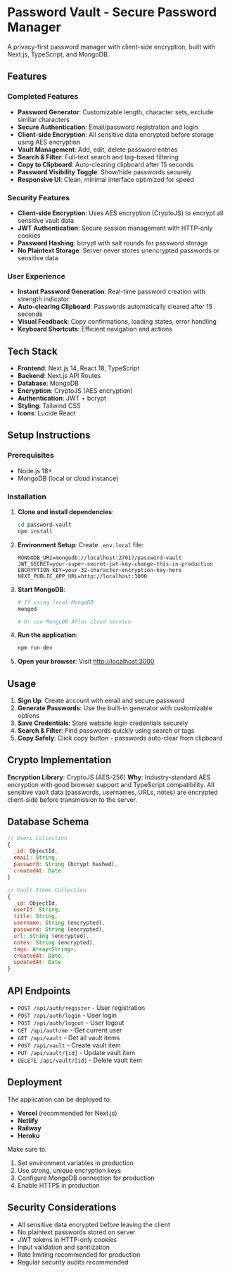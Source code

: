 # Password Vault - Secure Password Manager

A privacy-first password manager with client-side encryption, built with Next.js, TypeScript, and MongoDB.

## Features

###  Completed Features
- **Password Generator**: Customizable length, character sets, exclude similar characters
- **Secure Authentication**: Email/password registration and login
- **Client-side Encryption**: All sensitive data encrypted before storage using AES encryption
- **Vault Management**: Add, edit, delete password entries
- **Search & Filter**: Full-text search and tag-based filtering
- **Copy to Clipboard**: Auto-clearing clipboard after 15 seconds
- **Password Visibility Toggle**: Show/hide passwords securely
- **Responsive UI**: Clean, minimal interface optimized for speed

###  Security Features
- **Client-side Encryption**: Uses AES encryption (CryptoJS) to encrypt all sensitive vault data
- **JWT Authentication**: Secure session management with HTTP-only cookies
- **Password Hashing**: bcrypt with salt rounds for password storage
- **No Plaintext Storage**: Server never stores unencrypted passwords or sensitive data

###  User Experience
- **Instant Password Generation**: Real-time password creation with strength indicator
- **Auto-clearing Clipboard**: Passwords automatically cleared after 15 seconds
- **Visual Feedback**: Copy confirmations, loading states, error handling
- **Keyboard Shortcuts**: Efficient navigation and actions

## Tech Stack

- **Frontend**: Next.js 14, React 18, TypeScript
- **Backend**: Next.js API Routes
- **Database**: MongoDB
- **Encryption**: CryptoJS (AES encryption)
- **Authentication**: JWT + bcrypt
- **Styling**: Tailwind CSS
- **Icons**: Lucide React

## Setup Instructions

### Prerequisites
- Node.js 18+ 
- MongoDB (local or cloud instance)

### Installation

1. **Clone and install dependencies**:
   ```bash
   cd password-vault
   npm install
   ```

2. **Environment Setup**:
   Create `.env.local` file:
   ```env
   MONGODB_URI=mongodb://localhost:27017/password-vault
   JWT_SECRET=your-super-secret-jwt-key-change-this-in-production
   ENCRYPTION_KEY=your-32-character-encryption-key-here
   NEXT_PUBLIC_APP_URL=http://localhost:3000
   ```

3. **Start MongoDB**:
   ```bash
   # If using local MongoDB
   mongod
   
   # Or use MongoDB Atlas cloud service
   ```

4. **Run the application**:
   ```bash
   npm run dev
   ```

5. **Open your browser**:
   Visit [http://localhost:3000](http://localhost:3000)

## Usage

1. **Sign Up**: Create account with email and secure password
2. **Generate Passwords**: Use the built-in generator with customizable options
3. **Save Credentials**: Store website login credentials securely
4. **Search & Filter**: Find passwords quickly using search or tags
5. **Copy Safely**: Click copy button - passwords auto-clear from clipboard

## Crypto Implementation

**Encryption Library**: CryptoJS (AES-256)
**Why**: Industry-standard AES encryption with good browser support and TypeScript compatibility. All sensitive vault data (passwords, usernames, URLs, notes) are encrypted client-side before transmission to the server.

## Database Schema

```javascript
// Users Collection
{
  _id: ObjectId,
  email: String,
  password: String (bcrypt hashed),
  createdAt: Date
}

// Vault Items Collection  
{
  _id: ObjectId,
  userId: String,
  title: String,
  username: String (encrypted),
  password: String (encrypted), 
  url: String (encrypted),
  notes: String (encrypted),
  tags: Array<String>,
  createdAt: Date,
  updatedAt: Date
}
```

## API Endpoints

- `POST /api/auth/register` - User registration
- `POST /api/auth/login` - User login
- `POST /api/auth/logout` - User logout
- `GET /api/auth/me` - Get current user
- `GET /api/vault` - Get all vault items
- `POST /api/vault` - Create vault item
- `PUT /api/vault/[id]` - Update vault item
- `DELETE /api/vault/[id]` - Delete vault item

## Deployment

The application can be deployed to:
- **Vercel** (recommended for Next.js)
- **Netlify**
- **Railway**
- **Heroku**

Make sure to:
1. Set environment variables in production
2. Use strong, unique encryption keys
3. Configure MongoDB connection for production
4. Enable HTTPS in production

## Security Considerations

- All sensitive data encrypted before leaving the client
- No plaintext passwords stored on server
- JWT tokens in HTTP-only cookies
- Input validation and sanitization
- Rate limiting recommended for production
- Regular security audits recommended
